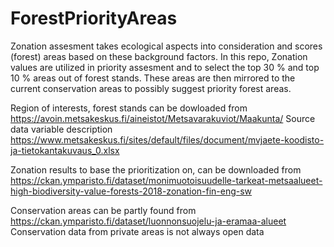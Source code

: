 # ForestPriorityAreas
Zonation assesment takes ecological aspects into consideration and scores (forest) areas based on these background factors. In this repo, Zonation values are utilized in priority assesment and to select the top 30 % and top 10 % areas out of forest stands. These areas are then mirrored to the current conservation areas to possibly suggest priority forest areas.

Region of interests, forest stands can be dowloaded from
https://avoin.metsakeskus.fi/aineistot/Metsavarakuviot/Maakunta/
Source data variable description
https://www.metsakeskus.fi/sites/default/files/document/mvjaete-koodisto-ja-tietokantakuvaus_0.xlsx

Zonation results to base the prioritization on, can be downloaded from
https://ckan.ymparisto.fi/dataset/monimuotoisuudelle-tarkeat-metsaalueet-high-biodiversity-value-forests-2018-zonation-fin-eng-sw

Conservation areas can be partly found from
https://ckan.ymparisto.fi/dataset/luonnonsuojelu-ja-eramaa-alueet
Conservation data from private areas is not always open data

